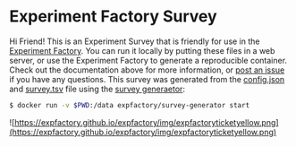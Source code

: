 # Experiment Factory Survey

Hi Friend! This is an Experiment Survey that is friendly for use in the [Experiment Factory](https://expfactory.github.io/expfactory). You can run it locally by putting these files in a web server, or use the Experiment Factory to generate a reproducible container. Check out the documentation above for more information, or [post an issue](https://github.com/expfactory/expfactory/issues) if you have any questions. This survey was generated from the [config.json](config.json) and [survey.tsv](survey.tsv) file using the [survey generaetor](https://github.com/expfactory/survey-generator):

```bash
$ docker run -v $PWD:/data expfactory/survey-generator start
```

![https://expfactory.github.io/expfactory/img/expfactoryticketyellow.png](https://expfactory.github.io/expfactory/img/expfactoryticketyellow.png)
